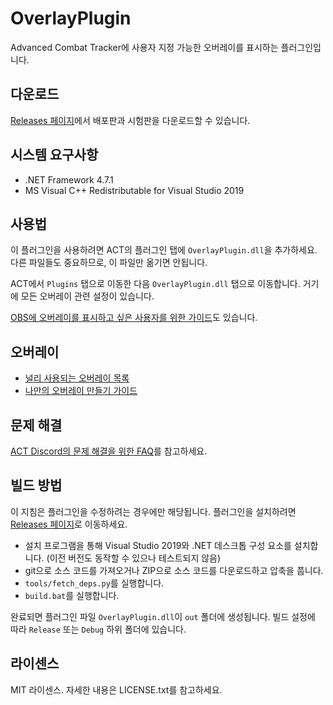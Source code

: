 # OverlayPlugin

Advanced Combat Tracker에 사용자 지정 가능한 오버레이를 표시하는 플러그인입니다.

## 다운로드

[Releases 페이지][releases]에서 배포판과 시험판을 다운로드할 수 있습니다.

## 시스템 요구사항

* .NET Framework 4.7.1
* MS Visual C++ Redistributable for Visual Studio 2019

## 사용법

이 플러그인을 사용하려면 ACT의 플러그인 탭에 `OverlayPlugin.dll`을 추가하세요. 다른 파일들도 중요하므로, 이 파일만 옮기면 안됩니다.

ACT에서 `Plugins` 탭으로 이동한 다음 `OverlayPlugin.dll` 탭으로 이동합니다. 거기에 모든 오버레이 관련 설정이 있습니다.

[OBS에 오버레이를 표시하고 싶은 사용자를 위한 가이드](https://overlayplugin.github.io/OverlayPlugin/streamers_ko)도 있습니다.

## 오버레이

* [널리 사용되는 오버레이 목록](https://gist.github.com/ngld/e2217563bbbe1750c0917217f136687d#overlays)
* [나만의 오버레이 만들기 가이드](https://overlayplugin.github.io/OverlayPlugin/devs/)


## 문제 해결

[ACT Discord의 문제 해결을 위한 FAQ](https://gist.github.com/ngld/e2217563bbbe1750c0917217f136687d)를 참고하세요.

## 빌드 방법

이 지침은 플러그인을 수정하려는 경우에만 해당됩니다. 플러그인을 설치하려면 [Releases 페이지][releases]로 이동하세요.

* 설치 프로그램을 통해 Visual Studio 2019와 .NET 데스크톱 구성 요소를 설치합니다. (이전 버전도 동작할 수 있으나 테스트되지 않음)
* git으로 소스 코드를 가져오거나 ZIP으로 소스 코드를 다운로드하고 압축을 풉니다.
* `tools/fetch_deps.py`를 실행합니다.
* `build.bat`를 실행합니다.

완료되면 플러그인 파일 `OverlayPlugin.dll`이 `out` 폴더에 생성됩니다. 빌드 설정에 따라 `Release` 또는 `Debug` 하위 폴더에 있습니다.

## 라이센스

MIT 라이센스. 자세한 내용은 LICENSE.txt를 참고하세요.

[releases]: https://github.com/OverlayPlugin/OverlayPlugin/releases
